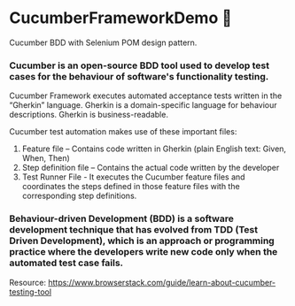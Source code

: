 # CucumberFrameworkDemo 🥒
Cucumber BDD with Selenium POM design pattern.

### Cucumber is an open-source BDD tool used to develop test cases for the behaviour of software's functionality testing.

Cucumber Framework executes automated acceptance tests written in the “Gherkin” language. Gherkin is a domain-specific language for behaviour descriptions. Gherkin is business-readable.

Cucumber test automation makes use of these important files:
1. Feature file – Contains code written in Gherkin (plain English text: Given, When, Then) 
2. Step definition file – Contains the actual code written by the developer
3. Test Runner File - It executes the Cucumber feature files and coordinates the steps defined in those feature files with the corresponding step definitions.

### Behaviour-driven Development (BDD) is a software development technique that has evolved from TDD (Test Driven Development), which is an approach or programming practice where the developers write new code only when the automated test case fails.

Resource: https://www.browserstack.com/guide/learn-about-cucumber-testing-tool
